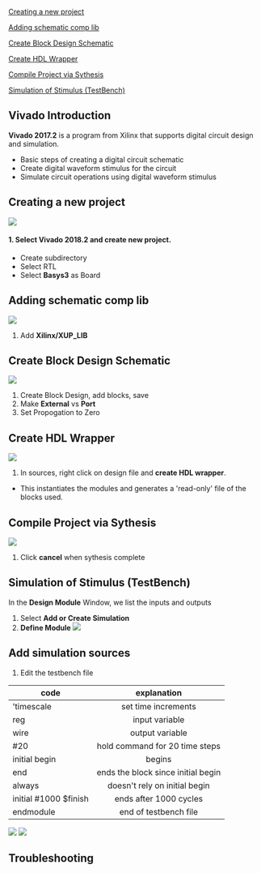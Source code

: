 [Creating a new project](#vivado-introduction)

[Adding schematic comp lib](#vivado-introduction)

[Create Block Design Schematic ](#vivado-introduction)

[Create HDL Wrapper ](#vivado-introduction)

[Compile Project via Sythesis](#vivado-introduction)

[Simulation of Stimulus (TestBench)](#vivado-introduction)


## Vivado Introduction 
**Vivado 2017.2** is a program from Xilinx that supports digital circuit design and simulation.
- Basic steps of creating a digital circuit schematic
- Create digital waveform stimulus for the circuit
- Simulate circuit operations using digital waveform stimulus

## Creating a new project 
![](https://i.imgur.com/HIodvFO.png)
#### 1. Select Vivado 2018.2 and create new project.
- Create subdirectory 
- Select RTL
- Select **Basys3** as Board 

## Adding schematic comp lib 
![](https://i.imgur.com/pVib84V.png)
1. Add **Xilinx/XUP_LIB**

## Create Block Design Schematic 
![](https://i.imgur.com/gVVRXuV.png)
1. Create Block Design, add blocks, save 
2. Make **External** vs **Port**
3. Set Propogation to Zero

## Create HDL Wrapper 
![](https://i.imgur.com/fydGjdR.png)
1. In sources, right click on design file and **create HDL wrapper**. 
* This instantiates the modules and generates a 'read-only' file of the blocks used. 

## Compile Project via Sythesis
![](https://i.imgur.com/NDBTiIF.png)

1. Click **cancel** when sythesis complete

## Simulation of Stimulus (TestBench)
In the **Design Module** Window, we list the inputs and outputs
1. Select **Add or Create Simulation**
2. **Define Module**
![](https://i.imgur.com/S52gvZs.png)

## Add simulation sources 
1. Edit the testbench file

| code | explanation |
|----------|:-------------:|
| 'timescale | set time increments |
| reg | input variable |
| wire | output variable | 
| #20 | hold command for 20 time steps | 
| initial begin | begins | 
| end | ends the block since initial begin | 
| always | doesn't rely on initial begin | 
| initial #1000 $finish | ends after 1000 cycles | 
| endmodule | end of testbench file | 

![](https://i.imgur.com/7BPSKwS.png)
![](https://i.imgur.com/Oahm1CI.png)
## Troubleshooting
